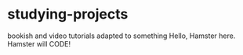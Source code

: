 # studying-projects
bookish and video tutorials adapted to something 
Hello, Hamster here. 
Hamster will CODE!
